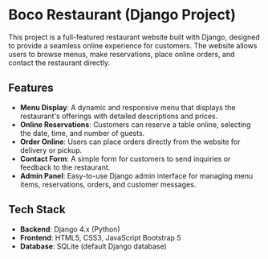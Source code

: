 # Boco Restaurant (Django Project)

This project is a full-featured restaurant website built with Django, designed to provide a seamless online experience for customers. The website allows users to browse menus, make reservations, place online orders, and contact the restaurant directly.

## Features

- **Menu Display**: A dynamic and responsive menu that displays the restaurant's offerings with detailed descriptions and prices.
- **Online Reservations**: Customers can reserve a table online, selecting the date, time, and number of guests.
- **Order Online**: Users can place orders directly from the website for delivery or pickup.
- **Contact Form**: A simple form for customers to send inquiries or feedback to the restaurant.
- **Admin Panel**: Easy-to-use Django admin interface for managing menu items, reservations, orders, and customer messages.

## Tech Stack

- **Backend**: Django 4.x (Python)
- **Frontend**: HTML5, CSS3, JavaScript Bootstrap 5
- **Database**: SQLite (default Django database)
